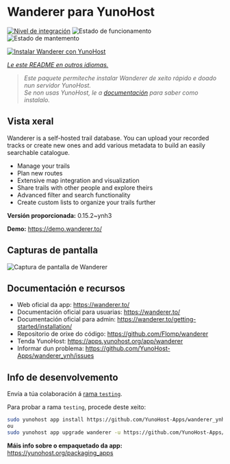 <!--
NOTA: Este README foi creado automáticamente por <https://github.com/YunoHost/apps/tree/master/tools/readme_generator>
NON debe editarse manualmente.
-->

# Wanderer para YunoHost

[![Nivel de integración](https://apps.yunohost.org/badge/integration/wanderer)](https://ci-apps.yunohost.org/ci/apps/wanderer/)
![Estado de funcionamento](https://apps.yunohost.org/badge/state/wanderer)
![Estado de mantemento](https://apps.yunohost.org/badge/maintained/wanderer)

[![Instalar Wanderer con YunoHost](https://install-app.yunohost.org/install-with-yunohost.svg)](https://install-app.yunohost.org/?app=wanderer)

*[Le este README en outros idiomas.](./ALL_README.md)*

> *Este paquete permíteche instalar Wanderer de xeito rápido e doado nun servidor YunoHost.*  
> *Se non usas YunoHost, le a [documentación](https://yunohost.org/install) para saber como instalalo.*

## Vista xeral

Wanderer is a self-hosted trail database. You can upload your recorded tracks or create new ones and add various metadata to build an easily searchable catalogue.

- Manage your trails
- Plan new routes
- Extensive map integration and visualization
- Share trails with other people and explore theirs
- Advanced filter and search functionality
- Create custom lists to organize your trails further


**Versión proporcionada:** 0.15.2~ynh3

**Demo:** <https://demo.wanderer.to/>

## Capturas de pantalla

![Captura de pantalla de Wanderer](./doc/screenshots/wanderer.png)

## Documentación e recursos

- Web oficial da app: <https://wanderer.to/>
- Documentación oficial para usuarias: <https://wanderer.to/>
- Documentación oficial para admin: <https://wanderer.to/getting-started/installation/>
- Repositorio de orixe do código: <https://github.com/Flomp/wanderer>
- Tenda YunoHost: <https://apps.yunohost.org/app/wanderer>
- Informar dun problema: <https://github.com/YunoHost-Apps/wanderer_ynh/issues>

## Info de desenvolvemento

Envía a túa colaboración á [rama `testing`](https://github.com/YunoHost-Apps/wanderer_ynh/tree/testing).

Para probar a rama `testing`, procede deste xeito:

```bash
sudo yunohost app install https://github.com/YunoHost-Apps/wanderer_ynh/tree/testing --debug
ou
sudo yunohost app upgrade wanderer -u https://github.com/YunoHost-Apps/wanderer_ynh/tree/testing --debug
```

**Máis info sobre o empaquetado da app:** <https://yunohost.org/packaging_apps>
